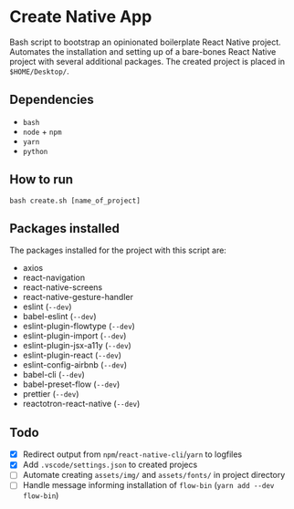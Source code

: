 # Create Native App
Bash script to bootstrap an opinionated boilerplate React Native project. Automates the installation and setting up of a bare-bones React Native project with several additional packages. The created project is placed in `$HOME/Desktop/`.


## Dependencies
- `bash`
- `node` + `npm`
- `yarn`
- `python`


## How to run
```
bash create.sh [name_of_project]
```


## Packages installed
The packages installed for the project with this script are:
- axios
- react-navigation
- react-native-screens
- react-native-gesture-handler
- eslint (`--dev`)
- babel-eslint (`--dev`)
- eslint-plugin-flowtype (`--dev`)
- eslint-plugin-import (`--dev`)
- eslint-plugin-jsx-a11y (`--dev`)
- eslint-plugin-react (`--dev`)
- eslint-config-airbnb (`--dev`)
- babel-cli (`--dev`)
- babel-preset-flow (`--dev`)
- prettier (`--dev`)
- reactotron-react-native (`--dev`)

## Todo
- [x] Redirect output from `npm`/`react-native-cli`/`yarn` to logfiles
- [x] Add `.vscode/settings.json` to created projecs
- [ ] Automate creating `assets/img/` and `assets/fonts/` in project directory
- [ ] Handle message informing installation of `flow-bin` (`yarn add --dev flow-bin`)
